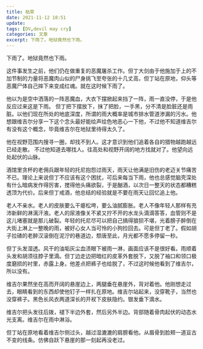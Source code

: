 ```yaml
---
title: 枯荣
date: 2021-11-12 18:51
update: 
tags: [DV,devil may cry]
categories: 文章
excerpt: 下雨了。地狱竟然也下雨。
---
```


下雨了。地狱竟然也下雨。
 
这件事发生之前，他们仍在做重复的恶魔屠杀工作。但丁大剑由于他施加于上的不加节制的力量将恶魔肉山似的尸身挑飞至夸张的十几丈高，但丁站在原地，仰头等恶魔尸体自己摔下来变成红魂。就在这时候下雨了。

他以为是空中洒落的一阵恶魔血，大衣下摆掀起来挡了一阵，雨一直没停，于是他反应过来这是下雨。
但丁把下摆放下，抹了把脸，一手黑，分不清是脸脏还是雨脏。以他们现在所处的地底深度，所谓的雨大概率是城市排水管道渗漏的污水。他想跟维吉尔分享一下这个念头最好能绘声绘色地恶心一下他，不过他不知道维吉尔有没有这个概念，毕竟维吉尔在地狱里待得太久了。

他在视野范围内搜寻一圈，却找不到人。这才意识到他们追着各自的猎物越跑越远已经走散。
不过他知道去哪找人。往高处和视野开阔的地方找就对了。他望向远处起伏的山脉。

酒馆里贪杯的老佣兵跟年轻的托尼抱怨过雨天，雨天让他满是旧伤的老迈关节痛苦不已。理论上来说但丁不应该有这个困扰，可后来每当下雨，他也总感觉脑壳深处有什么暗病发作得厉害，搅得他头痛欲裂，于是酗酒，以次日一整天的状态都糟糕透顶为代价。后来但丁戒酒，他总结的经验就是不要在雨天让回忆追上他。

老人不亲水。老人的皮肤要么干瘪松垮，要么油腻膨胀。老人不像年轻人那样有充沛新鲜的淋漓汗液。老人的尿液像关不紧又拧不开的水龙头滴滴答答，血管则不是这儿堵塞就是那儿破裂。年轻的托尼尽可以把自己搞得狼狈不堪，光着膀子醉倒在大街上淋上一整晚的雨，被好心女人当可怜的小狗捡回去。可是但丁老了。假如胡子拉碴的老醉汉滚倒在泥泞的巷道边，颓唐至此，月光都不愿多停留一秒。

但丁头发湿透。风干的油垢灰尘血渍眼下被雨一淋，画面应该不是很好看。雨顺着头发和胡须往脖子里滴。但丁边走边把暗红的皮革外套脱下，又脱了袖口和领口极度磨损的衬里，赤露上身。他差点把裤子也给脱了，不过这时候他看到了维吉尔，所以没有。

维吉尔果然坐在高而开阔的悬崖边上，两腿垂在悬崖外，背对着他。他刚想走过去，眼睛看到的东西却使他钉子一样扎在原地。维吉尔站起来，没穿靴子，当然也没穿裤子。黑色长风衣两道深长的开衩下皮肤隐约。银发垂下滴水。

维吉尔把头发往后拨，褪下半边外套，然后另外半边。背部随着骨肉起伏的动态水光支离。维吉尔在雨中淋浴。

但丁站在原地看着维吉尔侧过头，越过湿漉漉的肩膀看他。从眉骨到脸颊一道亘古不变的线条。仿佛自跃下悬崖的那一刻起再没老过。

 
 
 
 